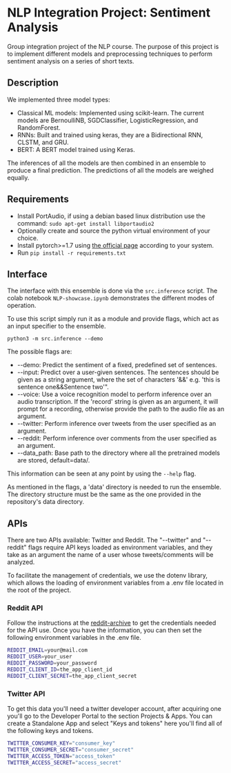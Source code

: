 # NLP Integration Project: Sentiment Analysis

Group integration project of the NLP course. The purpose of this project
is to implement different models and preprocessing techniques to perform
sentiment analysis on a series of short texts.

## Description

We implemented three model types:
- Classical ML models: Implemented using scikit-learn. The current models are 
  BernoulliNB, SGDClassifier, LogisticRegression, and RandomForest.
- RNNs: Built and trained using keras, they are a Bidirectional RNN, CLSTM, and GRU.
- BERT: A BERT model trained using Keras.

The inferences of all the models are then combined in an ensemble to produce
a final prediction. The predictions of all the models are weighed equally.

## Requirements

- Install PortAudio, if using a debian based linux distribution use the command:
  `sudo apt-get install libportaudio2`
- Optionally create and source the python virtual environment of your choice.
- Install pytorch>=1.7 using [the official page][1] according to your system.
- Run `pip install -r requirements.txt`


## Interface

The interface with this ensemble is done via the `src.inference` script. The colab notebook
`NLP-showcase.ipynb` demonstrates the different modes of operation.

To use this script simply run it as a module and provide flags, which act as
an input specifier to the ensemble.

`python3 -m src.inference --demo`

The possible flags are:
- --demo: Predict the sentiment of a fixed, predefined set of sentences.
- --input: Predict over a user-given sentences. The sentences should be given 
  as a string argument, where the set of characters '&&' e.g. 
  'this is sentence one&&Sentence two'".
- --voice: Use a voice recognition model to perform inference over an audio transcription. 
  If the 'record' string is given as an argument, it will prompt for a recording, otherwise 
  provide the path to the audio file as an argument.
- --twitter: Perform inference over tweets from the user specified as an argument.
- --reddit: Perform inference over comments from the user specified as an argument.
- --data\_path: Base path to the directory where all the pretrained models are stored, default=data/.

This information can be seen at any point by using the `--help` flag.

As mentioned in the flags, a 'data' directory is needed to run the ensemble. The directory
structure must be the same as the one provided in the repository's data directory.

## APIs

There are two APIs available: Twitter and Reddit.
The "--twitter" and "--reddit" flags require API keys loaded as environment variables,
and they take as an argument the name of a user whose tweets/comments will be analyzed.

To facilitate the management of credentials, we use the dotenv library, which allows the
loading of environment variables from a .env file located in the root of the project.

### Reddit API
Follow the instructions at the [reddit-archive][2] to get the credentials needed for the API use.
Once you have the information, you can then set the following environment variables in the .env file.
```bash
REDDIT_EMAIL=your@mail.com
REDDIT_USER=your_user
REDDIT_PASSWORD=your_password
REDDIT_CLIENT_ID=the_app_client_id
REDDIT_CLIENT_SECRET=the_app_client_secret
```

### Twitter API

To get this data you'll need a twitter developer account, after acquiring one you'll go to the
Developer Portal to the section Projects & Apps. You can create a Standalone App and select
"Keys and tokens" here you'll find all of the following keys and tokens.  

```bash
TWITTER_CONSUMER_KEY="consumer_key"
TWITTER_CONSUMER_SECRET="consumer_secret"
TWITTER_ACCESS_TOKEN="access_token"
TWITTER_ACCESS_SECRET="access_secret"
```


[1]: https://arxiv.org/abs/2005.12872
[2]: https://github.com/reddit-archive/reddit/wiki/OAuth2-Quick-Start-Example#first-steps

